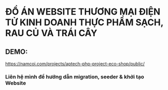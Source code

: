 # ĐỒ ÁN WEBSITE THƯƠNG MẠI ĐIỆN TỬ KINH DOANH THỰC PHẨM SẠCH, RAU CỦ VÀ TRÁI CÂY

## DEMO:

https://namcoi.com/projects/aptech-php-project-eco-shop/public/

### Liên hệ mình để hướng dẫn migration, seeder & khởi tạo Website
